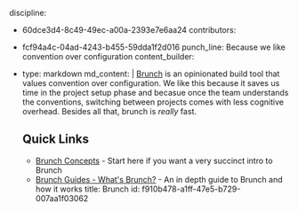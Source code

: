 discipline:
  - 60dce3d4-8c49-49ec-a00a-2393e7e6aa24
contributors:
  - fcf94a4c-04ad-4243-b455-59dda1f2d016
punch_line: Because we like convention over configuration
content_builder:
  - 
    type: markdown
    md_content: |
      [Brunch](http://brunch.io/) is an opinionated build tool that values convention over configuration. We like this because it saves us time in the project setup phase and becasue once the team understands the conventions, switching between projects comes with less cognitive overhead. Besides all that, brunch is _really_ fast.
      
      ## Quick Links
      
      * [Brunch Concepts](http://brunch.io/docs/concepts) - Start here if you want a very succinct intro to Brunch
      * [Brunch Guides - What's Brunch?](https://github.com/brunch/brunch-guide/blob/master/content/en/chapter01-whats-brunch.md) - An in depth guide to Brunch and how it works
title: Brunch
id: f910b478-a1ff-47e5-b729-007aa1f03062
